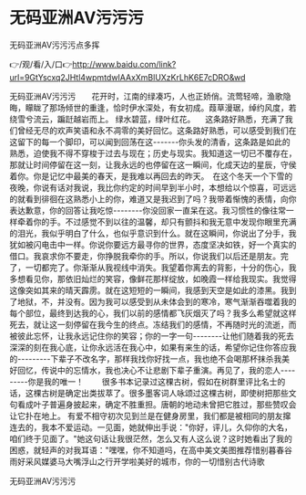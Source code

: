# 无码亚洲AV污污污
无码亚洲AV污污污点多挥

👉/观/看/入/口👉http://www.baidu.com/link?url=9GtYscxq2JHtl4wpmtdwIAAxXmBlUXzKrLhK6E7cDRO&wd

无码亚洲AV污污污　　花开时，江南的绿凑巧，人也正娇俏。流莺轻啼，渔歌隐晦，矇眬了那场倾世的重逢，恰时伊水深处，有女初成。葭草漫琚，绰约风度，若绕雪兮流云，蹁跹越岩而上。
绿水碧蓝，绿叶红花。
　这条路好熟悉，充满了我们曾经无尽的欢声笑语和永不凋零的美好回忆。这条路好熟悉，可以感受到我们在这留下的每一个脚印，可以闻到回荡在这-------你头发的清香，这条路是如此的熟悉，迫使我不得不穿梭于过去与现在；历史与现实。我知道这一切已不覆存在，那就让时间停留在这一刻，让我永远的也停留在这一瞬间，化成天边的星辰，守侯着你。你是记忆中最美的春天，是我难以再回去的昨天。　在这个冬天一个下雪的夜晚，你说有话对我说，我比你约定的时间早到半小时，本想给以个惊喜，可远远的就看到徘徊在这熟悉小上的你，难道又是我迟到了吗？我带着惭愧的表情，向你表达歉意，你的回答让我吃惊--------你没回家一直呆在这。我习惯性的像往常一样牵着你的手。不过感觉不到以往的温馨，却只有颤抖和我无意中发现你眼里充满的泪光，我似乎明白了什么，也似乎意识到什么。就在这瞬间，你说出了分手，我犹如被闪电击中一样。你说你要远方最寻你的世界，态度坚决如铁，好一个真实的借口。我哀求你不要走，你挣脱我牵你的手。所以，你说我们以后还是朋友。完了，一切都完了。你渐渐从我视线中消失。我望着你离去的背影，十分的伤心，我多想看见你，那依旧灿烂的笑容，像鲜花那样绽放，如晚霞一样给我现实。我觉得这像突如其来的晴天霹雳。就在这短短的一瞬间，我感到天空是如此的漆黑。我到了地狱，不，并没有。因为我可以感受到从未体会到的寒冷，寒气渐渐吞噬着我的每个部位，最终到达我的心，我们以前的感情都飞灰烟灭了吗？我多么希望就这样死去，就让这一刻停留在我今生的终点。冻结我们的感情，不再随时光的流逝，而被彼此忘怀，让我永远记住你的笑容；你的一字一句--------让他们随着我的死去深深的刻在我心底，让你永远活在我心中，如果有来生的话，希望你记住你答应我的---------下辈子不改名字，那样我找你好找一点，我也绝不会喝那杯抹杀我美好回忆，传说中的忘情水，我也决心不让悲剧下辈子重演。再见了，我的恋人---------你是我的唯一！
　　很多书本记录过这棵古树，假如在树群里评比名士的话，这棵古树是确定出类拔萃了。很多墨客词人咏颂过这棵古树，即使树把那些文句看成叶子普遍身披起来，确定不胜重担。唐朝的地动未曾把它胜过，那些赞叹会让它扑在地上。
有爱不相守初次见到兰是在健身房里，我们都是被相同的朋友撺连去的，我本不爱运动。一见面，她就伸出手说："你好，评儿，久仰你的大名，咱们终于见面了。"她这句话让我很茫然，怎么又有人这么说？这时她看出了我的困惑，就轻声的对我耳语："嘿嘿，你不知道吗，在高中美文美图推荐惜别暮春谷雨好采风媒婆马大嘴浮山之行开学啦美好的城市，你的一切惜别古代诗歌

无码亚洲AV污污污
